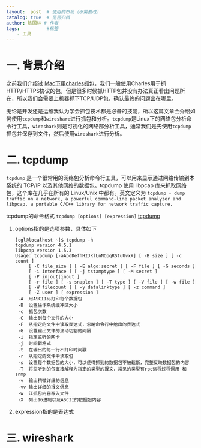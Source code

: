 ```yaml
---
layout:  post  # 使用的布局（不需要改）
catalog: true  # 是否归档
author: 陈国林 # 作者
tags:          #标签
    - 工具
---
```


# 一. 背景介绍
之前我们介绍过 [Mac下用charles抓包](https://chenguolin.github.io/2017/06/03/%E5%B7%A5%E5%85%B7-3-Mac%E4%B8%8B%E7%94%A8Charles%E6%8A%93%E5%8C%85/)，我们一般使用Charles用于抓HTTP/HTTPS协议的包，但是很多时候抓HTTP包并没有办法真正看出问题所在，所以我们会需要上机器抓下TCP/UDP包，确认最终的问题出在哪里。

无论是开发还是运维我认为学会抓包技术都是必备的技能，所以这篇文章会介绍如何使用`tcpdump`和`wireshare`进行抓包和分析。`tcpdump`是Linux下的网络包分析命令行工具，`wireshark`则是可视化的网络部分析工具，通常我们是先使用`tcpdump`抓包并保存到文件，然后使用`wireshark`进行分析。

# 二. tcpdump
`tcpdump` 是一个很常用的网络包分析命令行工具，可以用来显示通过网络传输到本系统的 TCP/IP 以及其他网络的数据包。tcpdump 使用 libpcap 库来抓取网络包，这个库在几乎在所有的 Linux/Unix 中都有。英文定义为 `tcpdump - dump traffic on a network, a powerful command-line packet analyzer and libpcap, a portable C/C++ library for network traffic capture.`

tcpdump的命令格式 `tcpdump [options] [expression]`   [tcpdump](https://www.tcpdump.org/manpages/tcpdump.1.html#lbAE)

1. options指的是选项参数，具体如下
   ```
   [cgl@localhost ~]$ tcpdump -h
   tcpdump version 4.5.1
   libpcap version 1.5.3
   Usage: tcpdump [-aAbdDefhHIJKlLnNOpqRStuUvxX] [ -B size ] [ -c count ]
		[ -C file_size ] [ -E algo:secret ] [ -F file ] [ -G seconds ]
		[ -i interface ] [ -j tstamptype ] [ -M secret ]
		[ -P in|out|inout ]
		[ -r file ] [ -s snaplen ] [ -T type ] [ -V file ] [ -w file ]
		[ -W filecount ] [ -y datalinktype ] [ -z command ]
		[ -Z user ] [ expression ]
    -A  用ASCII码打印每个数据包
    -B  设置操作系统缓冲区大小
    -c  抓包次数
    -C  输出到每个文件的大小
    -F  从指定的文件中读取表达式，忽略命令行中给出的表达式
    -G  设置输出文件的滚动切割的间隔
    -i  指定监听的网卡
    -j  时间戳格式
    -t  在输出的每一行不打印时间戳
    -r  从指定的文件中读取包
    -s  设置每个数据包的大小，可以使得抓到的数据包不被截断，完整反映数据包的内容
    -T  将监听到的包直接解释为指定的类型的报文，常见的类型有rpc远程过程调用 和snmp
    -v  输出稍微详细的信息
    -vv 输出详细的报文信息
    -w  江抓包内容写入文件
    -X  列出16进制以及ASCII的数据包内容
    ```

2. expression指的是表达式
   

# 三. wireshark

